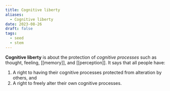 ```yaml
---
title: Cognitive liberty
aliases:
  - Cognitive liberty
date: 2023-08-26
draft: false
tags:
  - seed
  - stem
---
```


**Cognitive liberty** is about the protection of *cognitive processes* such as thought, feeling, [[memory]], and [[perception]]. It says that all people have:

1. A right to having their cognitive processes protected from alteration by others, and
2. A right to freely alter their own cognitive processes.